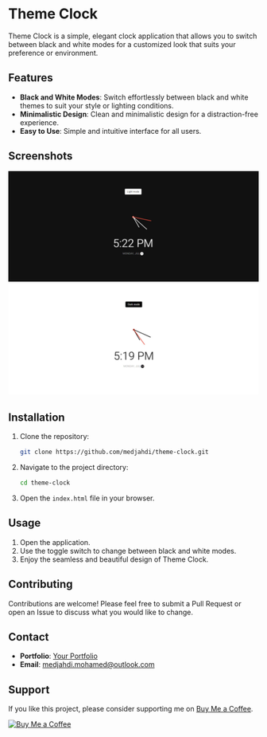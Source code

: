 # Theme Clock

Theme Clock is a simple, elegant clock application that allows you to switch between black and white modes for a customized look that suits your preference or environment.

## Features

- **Black and White Modes**: Switch effortlessly between black and white themes to suit your style or lighting conditions.
- **Minimalistic Design**: Clean and minimalistic design for a distraction-free experience.
- **Easy to Use**: Simple and intuitive interface for all users.

## Screenshots

![Black Mode](https://github.com/medjahdi/theme-clock/blob/main/b.jpg)
![White Mode](https://github.com/medjahdi/theme-clock/blob/main/w.jpg)

## Installation

1. Clone the repository:
    ```bash
    git clone https://github.com/medjahdi/theme-clock.git
    ```
2. Navigate to the project directory:
    ```bash
    cd theme-clock
    ```
3. Open the `index.html` file in your browser.

## Usage

1. Open the application.
2. Use the toggle switch to change between black and white modes.
3. Enjoy the seamless and beautiful design of Theme Clock.

## Contributing

Contributions are welcome! Please feel free to submit a Pull Request or open an Issue to discuss what you would like to change.

## Contact

- **Portfolio**: [Your Portfolio](http://medjahdi.github.io/potfolio)
- **Email**: medjahdi.mohamed@outlook.com

## Support

If you like this project, please consider supporting me on [Buy Me a Coffee](https://buymeacoffee.com/medjahdi).

[![Buy Me a Coffee](https://www.buymeacoffee.com/assets/img/custom_images/orange_img.png)](https://buymeacoffee.com/medjahdi)


